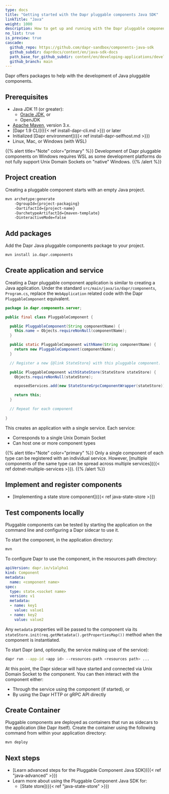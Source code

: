 ```yaml
---
type: docs
title: "Getting started with the Dapr pluggable components Java SDK"
linkTitle: "Java"
weight: 1000
description: How to get up and running with the Dapr pluggable components Java SDK
no_list: true
is_preview: true
cascade:
  github_repo: https://github.com/dapr-sandbox/components-java-sdk
  github_subdir: daprdocs/content/en/java-sdk-docs
  path_base_for_github_subdir: content/en/developing-applications/develop-components/pluggable-components/pluggable-components-sdks/pluggable-components-java/
  github_branch: main
---
```


Dapr offers packages to help with the development of Java pluggable components.

## Prerequisites

- Java JDK 11 (or greater):
  - [Oracle JDK](https://www.oracle.com/java/technologies/downloads), or
  - OpenJDK
- [Apache Maven](https://maven.apache.org/install.html), version 3.x.
- [Dapr 1.9 CLI]({{< ref install-dapr-cli.md >}}) or later
- Initialized [Dapr environment]({{< ref install-dapr-selfhost.md >}})
- Linux, Mac, or Windows (with WSL)

{{% alert title="Note" color="primary" %}}
Development of Dapr pluggable components on Windows requires WSL as some development platforms do not fully support Unix Domain Sockets on "native" Windows.
{{% /alert %}}

## Project creation

Creating a pluggable component starts with an empty Java project.

```bash
mvn archetype:generate 
	-DgroupId={project-packaging}
	-DartifactId={project-name}
	-DarchetypeArtifactId={maven-template} 
	-DinteractiveMode=false
```

## Add packages

Add the Dapr Java pluggable components package to your project.

```bash
mvn install io.dapr.components
```

## Create application and service

Creating a Dapr pluggable component application is similar to creating a Java application. Under the standard `src/main/java/io/dapr/components`, `Program.cs`, replace the `WebApplication` related code with the Dapr `PluggableComponent` equivalent.

```java
package io.dapr.components.server;

public final class PluggableComponent {

  public PluggableComponent(String componentName) {
    this.name = Objects.requireNonNull(componentName);
  }

  public static PluggableComponent withName(String componentName) {
    return new PluggableComponent(componentName);
  }

  // Register a new {@link StateStore} with this pluggable component.

  public PluggableComponent withStateStore(StateStore stateStore) {
    Objects.requireNonNull(stateStore);

    exposedServices.add(new StateStoreGrpcComponentWrapper(stateStore)); 

    return this;
  }

  // Repeat for each component 
  
}
```

This creates an application with a single service. Each service:

- Corresponds to a single Unix Domain Socket
- Can host one or more component types

{{% alert title="Note" color="primary" %}}
Only a single component of each type can be registered with an individual service. However, [multiple components of the same type can be spread across multiple services]({{< ref dotnet-multiple-services >}}).
{{% /alert %}}

## Implement and register components

 - [Implementing a state store component]({{< ref java-state-store >}})

## Test components locally

Pluggable components can be tested by starting the application on the command line and configuring a Dapr sidecar to use it.

To start the component, in the application directory:

```bash
mvn 
```

To configure Dapr to use the component, in the resources path directory:

```yaml
apiVersion: dapr.io/v1alpha1
kind: Component
metadata:
  name: <component name>
spec:
  type: state.<socket name>
  version: v1
  metadata:
  - name: key1
    value: value1
  - name: key2
    value: value2
```

Any `metadata` properties will be passed to the component via its `stateStore.init(req.getMetadata().getPropertiesMap())` method when the component is instantiated.

To start Dapr (and, optionally, the service making use of the service):

```bash
dapr run --app-id <app id> --resources-path <resources path> ...
```

At this point, the Dapr sidecar will have started and connected via Unix Domain Socket to the component. You can then interact with the component either:
- Through the service using the component (if started), or 
- By using the Dapr HTTP or gRPC API directly

## Create Container

Pluggable components are deployed as containers that run as sidecars to the application (like Dapr itself). Create the container using the following command from within your application directory:

```bash
mvn deploy
```

## Next steps

- [Learn advanced steps for the Pluggable Component Java SDK]({{< ref "java-advanced" >}})
- Learn more about using the Pluggable Component Java SDK for:
  - [State store]({{< ref "java-state-store" >}})